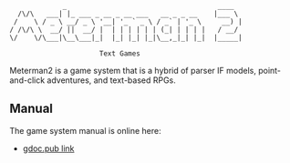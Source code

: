 ```
             _                                     ____
  /\/\   ___| |_ ___ _ __ _ __ ___   __ _ _ __    |___ \
 /    \ / _ \ __/ _ \ '__| '_ ` _ \ / _` | '_ \     __) |
/ /\/\ \  __/ ||  __/ |  | | | | | | (_| | | | |   / __/
\/    \/\___|\__\___|_|  |_| |_| |_|\__,_|_| |_|  |_____|

                      Text Games
```

Meterman2 is a game system that is a hybrid of parser IF models,
point-and-click adventures, and text-based RPGs.

## Manual ##

The game system manual is online here:

* [gdoc.pub link](https://gdoc.pub/doc/e/2PACX-1vRdhXBfm0cZu6krXzmB4Ei0Sl1IJJnQP_6VQuDUCQUuVB9k0KQRNt_ynZsCpbM9b_3H6XmWcGVq1l8H)
